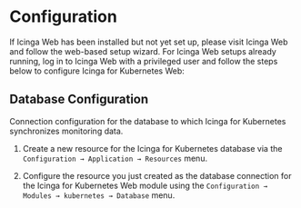 # Configuration

If Icinga Web has been installed but not yet set up, please visit Icinga Web and follow the web-based setup wizard.
For Icinga Web setups already running, log in to Icinga Web with a privileged user and follow the steps below to
configure Icinga for Kubernetes Web:

## Database Configuration

Connection configuration for the database to which Icinga for Kubernetes synchronizes monitoring data.

1. Create a new resource for the Icinga for Kubernetes database via the `Configuration → Application → Resources` menu.

2. Configure the resource you just created as the database connection for the Icinga for Kubernetes Web module using the
   `Configuration → Modules → kubernetes → Database` menu.

